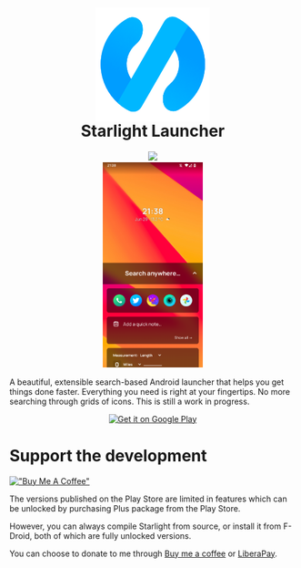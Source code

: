 <p align="center" style="margin-bottom: 0px !important;">
  <img width="200" src="./images/logo.png" alt="Starlight Launcher Logo" align="center">
</p>
<h1 align="center" style="margin-top: 0px;">Starlight Launcher</h1>
<div align="center">
  <a href="https://www.gnu.org/licenses/gpl-3.0">
    <img src="https://img.shields.io/badge/License-GPLv3-blue.svg" />
  </a>
</div>
<div align="center">
  <img src="./images/screenshots/screenshot-1.png" alt="Home screen of Starlight Launcher" height="360" />
</div>

A beautiful, extensible search-based Android launcher that helps you get things done faster.
Everything you need is right at your fingertips. No more searching through grids of icons.
This is still a work in progress.

<div align="center">
  <a href='https://play.google.com/store/apps/details?id=kenneth.app.starlightlauncher&pcampaignid=pcampaignidMKT-Other-global-all-co-prtnr-py-PartBadge-Mar2515-1'>
    <img alt='Get it on Google Play' src='https://play.google.com/intl/en_us/badges/static/images/badges/en_badge_web_generic.png'/>
  </a>
</div>

# Support the development

[!["Buy Me A Coffee"](https://www.buymeacoffee.com/assets/img/custom_images/orange_img.png)](https://www.buymeacoffee.com/gbraad)

The versions published on the Play Store are limited in features which can be unlocked by purchasing Plus package from the Play Store.

However, you can always compile Starlight from source, or install it from F-Droid, both of which are fully unlocked versions.

You can choose to donate to me through [Buy me a coffee](https://www.buymeacoffee.com/kennethnym) or [LiberaPay](https://liberapay.com/kennethnym).

